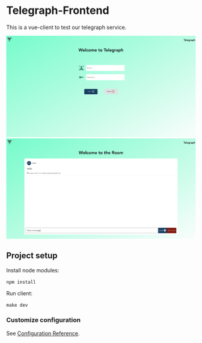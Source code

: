 # Telegraph-Frontend

This is a vue-client to test our telegraph service.

<img src="./assets/root.png"  alt="root page" />
<img src="./assets/room.png"  alt="room page" />

## Project setup
Install node modules:
```
npm install
```

Run client:
```angular2html
make dev
```

### Customize configuration
See [Configuration Reference](https://cli.vuejs.org/config/).
